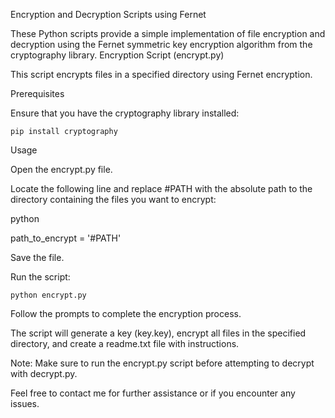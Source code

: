 Encryption and Decryption Scripts using Fernet

These Python scripts provide a simple implementation of file encryption and decryption using the Fernet symmetric key encryption algorithm from the cryptography library.
Encryption Script (encrypt.py)

This script encrypts files in a specified directory using Fernet encryption.


Prerequisites

Ensure that you have the cryptography library installed:


    pip install cryptography


Usage

Open the encrypt.py file.

Locate the following line and replace #PATH with the absolute path to the directory containing the files you want to encrypt:

python

path_to_encrypt = '#PATH'

Save the file.

Run the script:

    python encrypt.py


Follow the prompts to complete the encryption process.

The script will generate a key (key.key), encrypt all files in the specified directory, and create a readme.txt file with instructions.

Note: Make sure to run the encrypt.py script before attempting to decrypt with decrypt.py.

Feel free to contact me for further assistance or if you encounter any issues.

